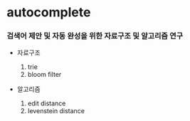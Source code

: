# autocomplete
### 검색어 제안 및 자동 완성을 위한 자료구조 및 알고리즘 연구 
* 자료구조
  1. trie
  2. bloom filter
  
* 알고리즘
  1. edit distance
    1. levenstein distance
